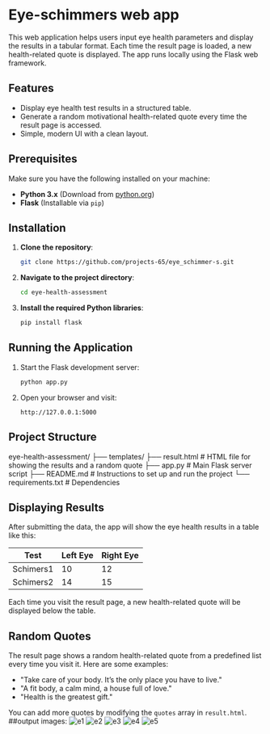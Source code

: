 # Eye-schimmers web app

This web application helps users input eye health parameters and display the results in a tabular format. Each time the result page is loaded, a new health-related quote is displayed. The app runs locally using the Flask web framework.

## Features
- Display eye health test results in a structured table.
- Generate a random motivational health-related quote every time the result page is accessed.
- Simple, modern UI with a clean layout.

## Prerequisites

Make sure you have the following installed on your machine:
- **Python 3.x** (Download from [python.org](https://www.python.org/))
- **Flask** (Installable via `pip`)

## Installation

1. **Clone the repository**:
    ```bash
    git clone https://github.com/projects-65/eye_schimmer-s.git
    ```

2. **Navigate to the project directory**:
    ```bash
    cd eye-health-assessment
    ```

3. **Install the required Python libraries**:
    ```bash
    pip install flask
    ```

## Running the Application

1. Start the Flask development server:
    ```bash
    python app.py
    ```

2. Open your browser and visit:
    ```
    http://127.0.0.1:5000
    ```

## Project Structure

eye-health-assessment/ 
    ├── templates/ 
        ├── result.html # HTML file for showing the results and a random quote
    ├── app.py # Main Flask server script
    ├── README.md # Instructions to set up and run the project 
    └── requirements.txt # Dependencies

## Displaying Results

After submitting the data, the app will show the eye health results in a table like this:

| Test          | Left Eye | Right Eye |
|---------------|----------|-----------|
| Schimers1     | 10       | 12        |
| Schimers2     | 14       | 15        |

Each time you visit the result page, a new health-related quote will be displayed below the table.

## Random Quotes

The result page shows a random health-related quote from a predefined list every time you visit it. Here are some examples:
- "Take care of your body. It’s the only place you have to live."
- "A fit body, a calm mind, a house full of love."
- "Health is the greatest gift."

You can add more quotes by modifying the `quotes` array in `result.html`.
##output images:
![e1](https://github.com/user-attachments/assets/6ea1ea7c-d3ab-475e-94fc-8e9d69b8f0d1)
![e2](https://github.com/user-attachments/assets/8ece04fa-e488-43c1-8262-b13580c44f8d)
![e3](https://github.com/user-attachments/assets/ae63dda8-daad-4a09-b62c-77bf9cbf775e)
![e4](https://github.com/user-attachments/assets/14bf3577-916d-4a23-b835-206ba920c4e1)
![e5](https://github.com/user-attachments/assets/2d6652e0-b715-4e19-b342-5a37398a6923)
